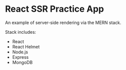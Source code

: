 # React SSR Practice App
An example of server-side rendering via the MERN stack.

Stack includes:
- React
- React Helmet
- Node.js
- Express
- MongoDB
